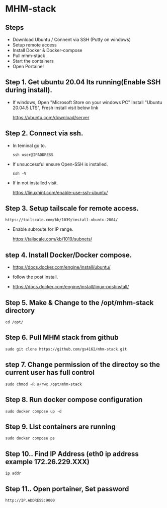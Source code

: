 # MHM-stack 

## Steps

+  Download Ubuntu / Connent via SSH (Putty on windows)
+  Setup remote access 
+  Install Docker & Docker-compose
+ Pull mhm-stack
+ Start the containers
+ Open Portainer

##  Step 1. Get ubuntu 20.04 lts running(Enable SSH during install).


+ If windows, Open "Microsoft Store on your windows PC" Install "Ubuntu 20.04.5 LTS", Fresh install visit below link

  https://ubuntu.com/download/server

## Step 2. Connect via ssh.

+ In teminal go to.
    ```
    ssh user@IPADDRESS
    ``` 
+  If unsuccessful ensure Open-SSH is   installed.
    ```
    ssh -V
    ```
+   If in not installed visit.


    https://linuxhint.com/enable-use-ssh-ubuntu/
    
## Step 3. Setup tailscale for remote access.

    https://tailscale.com/kb/1039/install-ubuntu-2004/

+ Enable subroute for IP range.

    https://tailscale.com/kb/1019/subnets/

## step 4. Install Docker/Docker compose.

+ https://docs.docker.com/engine/install/ubuntu/

+ follow the post install.
  
+ https://docs.docker.com/engine/install/linux-postinstall/

## Step 5. Make & Change to the /opt/mhm-stack directory 
```
cd /opt/
```
## Step 6. Pull MHM stack from github 
```
sudo git clone https://github.com/gs4162/mhm-stack.git
```

## step 7. Change permission of the directoy so the current user has full control
```
sudo chmod -R u+rwx /opt/mhm-stack
```



## Step 8. Run docker compose configuration
```
sudo docker compose up -d
```
## Step 9. List containers are running
```
sudo docker compose ps
```

## Step 10.. Find IP Address (eth0 ip address example 172.26.229.XXX)
```
ip addr
```
## Step 11.. Open portainer, Set password
```
http://IP.ADDRESS:9000
```
